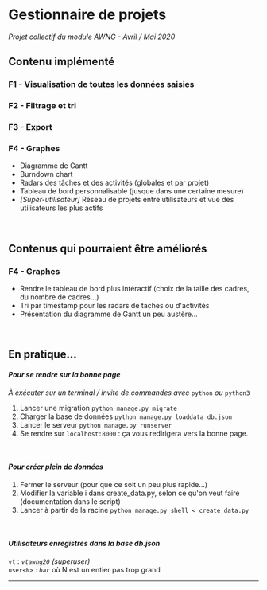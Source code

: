 # Gestionnaire de projets

*Projet collectif du module AWNG - Avril / Mai 2020*

## Contenu implémenté

### F1 - Visualisation de toutes les données saisies

### F2 - Filtrage et tri

### F3 - Export

### F4 - Graphes
- Diagramme de Gantt
- Burndown chart
- Radars des tâches et des activités (globales et par projet)
- Tableau de bord personnalisable (jusque dans une certaine mesure)
- *[Super-utilisateur]* Réseau de projets entre utilisateurs et vue des utilisateurs les plus actifs
<br>

## Contenus qui pourraient être améliorés

### F4 - Graphes 
- Rendre le tableau de bord plus intéractif (choix de la taille des cadres, du nombre de cadres...)
- Tri par timestamp pour les radars de taches ou d'activités
- Présentation du diagramme de Gantt un peu austère...

<br>

## En pratique...
#### *Pour se rendre sur la bonne page*
*À exécuter sur un terminal / invite de commandes avec* `python` *ou* `python3`
1. Lancer une migration `python manage.py migrate`  
2. Charger la base de données `python manage.py loaddata db.json`  
3. Lancer le serveur `python manage.py runserver`
4. Se rendre sur `localhost:8000` : ça vous redirigera vers la bonne page.  

<br>

#### *Pour créer plein de données*
1. Fermer le serveur (pour que ce soit un peu plus rapide...)  
2. Modifier la variable i dans create_data.py, selon ce qu'on veut faire (documentation dans le script)  
3. Lancer à partir de la racine `python manage.py shell < create_data.py`  

<br>

#### *Utilisateurs enregistrés dans la base db.json*
`vt` : *`vtawng20`* *(superuser)*  
`user<N>` : *`bar`* où N est un entier pas trop grand  

***
